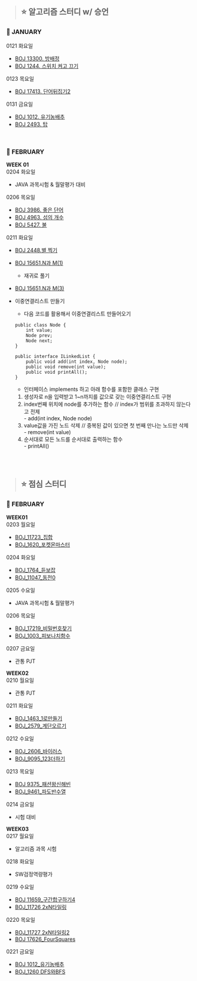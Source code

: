 
> ## ⭐ 알고리즘 스터디 w/ 승언

### 📆 JANUARY
0121 화요일
- [BOJ 13300. 방배정](https://www.acmicpc.net/problem/13300)
- [BOJ 1244. 스위치 켜고 끄기](https://www.acmicpc.net/problem/1244)

0123 목요일
- [BOJ 17413. 단어뒤집기2](https://www.acmicpc.net/problem/17413)

0131 금요일
- [BOJ 1012. 유기농배추](https://www.acmicpc.net/problem/1012)
- [BOJ 2493. 탑](https://www.acmicpc.net/problem/2493)

<br>

### 📆 FEBRUARY
**WEEK 01**  
0204 화요일
- JAVA 과목시험 & 월말평가 대비

0206 목요일
- [BOJ 3986. 좋은 단어](https://www.acmicpc.net/problem/3986)
- [BOJ 4963. 섬의 개수](https://www.acmicpc.net/problem/4963)
- [BOJ 5427. 불](https://www.acmicpc.net/problem/5427)

0211 화요일
- [BOJ 2448.별 찍기](https://www.acmicpc.net/problem/2448)
- [BOJ 15651.N과 M(1)](https://www.acmicpc.net/problem/15649)  
	- 재귀로 풀기
- [BOJ 15651.N과 M(3)](https://www.acmicpc.net/problem/15651)
- 이중연결리스트 만들기  
	- 다음 코드를 활용해서 이중연결리스트 만들어오기  
	
	```
 	public class Node {
		int value;
		Node prev;
		Node next;
	} 

	public interface ILinkedList {
		public void add(int index, Node node);
		public void remove(int value);
		public void printAll();
	}
	```

	- 인터페이스 implements 하고 아래 함수를 포함한 클래스 구현  

	1. 생성자로 n을 입력받고 1~n까지를 값으로 갖는 이중연결리스트 구현  
	2. index번째 위치에 node를 추가하는 함수 // index가 범위를 초과하지 않는다고 전제  
    		- add(int index, Node node)
	3. value값을 가진 노드 삭제 // 중복된 값이 있으면 첫 번째 만나는 노드만 삭제  
    		- remove(int value)
	4. 순서대로 모든 노드를 순서대로 출력하는 함수  
    		- printAll()

<br>
<br>

> ## ⭐ 점심 스터디

### 📆 FEBRUARY
**WEEK01**  
0203 월요일
- [BOJ_11723_집합](https://www.acmicpc.net/problem/11723)
- [BOJ_1620_포켓몬마스터](https://www.acmicpc.net/problem/1620)
  
0204 화요일
- [BOJ_1764_듣보잡](https://www.acmicpc.net/problem/1764)
- [BOJ_11047_동전0](https://www.acmicpc.net/problem/11047)
  
0205 수요일
- JAVA 과목시험 & 월말평가

0206 목요일
- [BOJ_17219_비밀번호찾기](https://www.acmicpc.net/problem/17219)
- [BOJ_1003_피보나치함수](https://www.acmicpc.net/problem/1003)
  
0207 금요일
- 관통 PJT

**WEEK02**  
0210 월요일
- 관통 PJT

0211 화요일
- [BOJ_1463_1로만들기](https://www.acmicpc.net/problem/1463)
- [BOJ_2579_계단오르기](https://www.acmicpc.net/problem/2579)

0212 수요일
- [BOJ_2606_바이러스](https://www.acmicpc.net/problem/2606)
- [BOJ_9095_123더하기](https://www.acmicpc.net/problem/9095)

0213 목요일
- [BOJ 9375_패션왕신해빈](https://www.acmicpc.net/problem/9375)
- [BOJ_9461_파도반수열](https://www.acmicpc.net/problem/9461)

0214 금요일
- 시험 대비

**WEEK03**  
0217 월요일
- 알고리즘 과목 시험

0218 화요일
- SW검정역량평가

0219 수요일
- [BOJ 11659_구간합구하기4](https://www.acmicpc.net/problem/11659)
- [BOJ_11726 2xN타일링](https://www.acmicpc.net/problem/11726)
  
0220 목요일
- [BOJ_11727 2xN타일링2](https://www.acmicpc.net/problem/11727)
- [BOJ 17626_FourSquares](https://www.acmicpc.net/problem/17626)

0221 금요일
- [BOJ 1012_유기농배추](https://www.acmicpc.net/problem/1012)
- [BOJ_1260 DFS와BFS](https://www.acmicpc.net/problem/1260)
